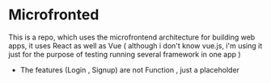 # Microfronted

This is a repo, which uses the microfrontend architecture for building web apps, it uses React as well as Vue ( although i don't know vue.js, i'm using it just for the purpose of testing running several framework in one app )

- The features (Login , Signup) are not Function , just a placeholder

